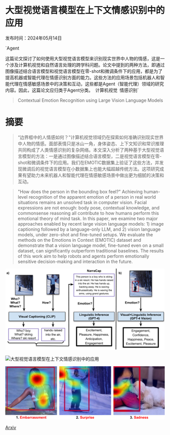 # 大型视觉语言模型在上下文情感识别中的应用

发布时间：2024年05月14日

`Agent

这篇论文探讨了如何使用大型视觉语言模型来识别现实世界中人物的情感，这是一个涉及计算机视觉和自然语言处理的跨学科问题。论文中提到的两种方法，即通过图像描述结合语言模型和视觉语言模型在零-shot和微调条件下的应用，都是为了提高机器或智能代理在情感识别方面的能力。这些方法的应用场景包括机器人和智能代理在情感敏感场景中的决策和互动，这些都是Agent（智能代理）领域的研究内容。因此，这篇论文应归类于Agent分类。` `计算机视觉` `情感识别`

> Contextual Emotion Recognition using Large Vision Language Models

# 摘要

> “边界框中的人情感如何？”计算机视觉领域仍在探索如何准确识别现实世界中人物的情感。面部表情只是冰山一角，身体姿态、上下文知识和常识推理共同构成了人类情感识别的复杂网络。本文深入分析了两种基于大型视觉语言模型的方法：一是通过图像描述结合语言模型，二是视觉语言模型在零-shot和微调条件下的应用。我们在EMOTIC数据集上验证了这些方法，并发现微调后的视觉语言模型在小数据集上也能大幅超越传统方法。这项研究成果有望助力未来机器人和智能代理在情感敏感场景中做出更为细腻的决策和互动。

> "How does the person in the bounding box feel?" Achieving human-level recognition of the apparent emotion of a person in real world situations remains an unsolved task in computer vision. Facial expressions are not enough: body pose, contextual knowledge, and commonsense reasoning all contribute to how humans perform this emotional theory of mind task. In this paper, we examine two major approaches enabled by recent large vision language models: 1) image captioning followed by a language-only LLM, and 2) vision language models, under zero-shot and fine-tuned setups. We evaluate the methods on the Emotions in Context (EMOTIC) dataset and demonstrate that a vision language model, fine-tuned even on a small dataset, can significantly outperform traditional baselines. The results of this work aim to help robots and agents perform emotionally sensitive decision-making and interaction in the future.

![大型视觉语言模型在上下文情感识别中的应用](../../../paper_images/2405.08992/x1.png)

![大型视觉语言模型在上下文情感识别中的应用](../../../paper_images/2405.08992/x2.png)

![大型视觉语言模型在上下文情感识别中的应用](../../../paper_images/2405.08992/x3.png)

[Arxiv](https://arxiv.org/abs/2405.08992)
